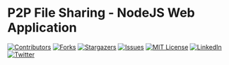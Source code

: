 <!-- To Bring back the link to top--> 
<a name="readme-top"></a>

# P2P File Sharing - NodeJS Web Application

[![Contributors][contributors-shield]][contributors-url]
[![Forks][forks-shield]][forks-url]
[![Stargazers][stars-shield]][stars-url]
[![Issues][issues-shield]][issues-url]
[![MIT License][license-shield]][license-url]
[![LinkedIn][linkedin-shield]][linkedin-url]
[![Twitter][twitter-shield]][twitter-url]

<!-- MARKDOWN LINKS & IMAGES -->
<!-- https://www.markdownguide.org/basic-syntax/#reference-style-links -->
[contributors-shield]: https://img.shields.io/github/contributors/Ruban2205/p2p-file-sharing-nodejs.svg?style=for-the-badge
[contributors-url]: https://github.com/Ruban2205/p2p-file-sharing-nodejs/graphs/contributors
[forks-shield]: https://img.shields.io/github/forks/Ruban2205/p2p-file-sharing-nodejs.svg?style=for-the-badge
[forks-url]: https://github.com/Ruban2205/p2p-file-sharing-nodejs/network/members
[stars-shield]: https://img.shields.io/github/stars/Ruban2205/p2p-file-sharing-nodejs.svg?style=for-the-badge
[stars-url]: https://github.com/Ruban2205/p2p-file-sharing-nodejs/stargazers
[issues-shield]: https://img.shields.io/github/issues/Ruban2205/p2p-file-sharing-nodejs.svg?style=for-the-badge
[issues-url]: https://github.com/Ruban2205/p2p-file-sharing-nodejs/issues
[license-shield]: https://img.shields.io/github/license/Ruban2205/p2p-file-sharing-nodejs.svg?style=for-the-badge
[license-url]: https://github.com/Ruban2205/p2p-file-sharing-nodejs/blob/main/LICENSE
[linkedin-shield]: https://img.shields.io/badge/-LinkedIn-black.svg?style=for-the-badge&logo=linkedin&colorB=555
[linkedin-url]: https://linkedin.com/in/ruban-gino-singh
[twitter-shield]: https://img.shields.io/badge/X.com%20(Twitter)%20-black.svg?style=for-the-badge&logo=X&colorB=555
[twitter-url]: https://x.com/Rubangino
